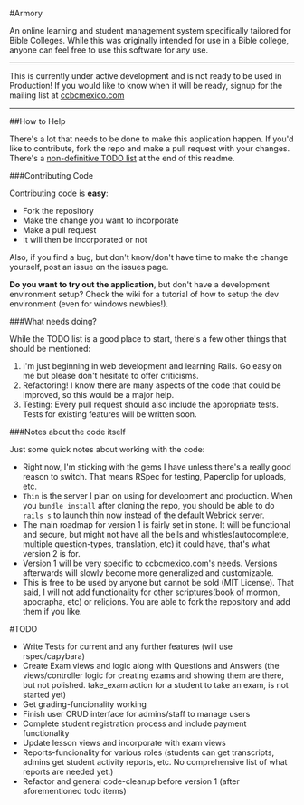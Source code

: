#Armory

An online learning and student management system specifically tailored for Bible Colleges.
While this was originally intended for use in a Bible college, anyone can feel free to use this software for any use. 

***********************
This is currently under active development and is not ready to be used in Production! If you would like to know when it will be ready, signup for the mailing list at [ccbcmexico.com](http://www.ccbcmexico.com/content/index.php?option=com_content&view=article&id=37&Itemid=32&lang=en)
***********************

##How to Help

There's a lot that needs to be done to make this application happen. If you'd like to contribute, fork the repo and make a pull request with your changes. There's a [non-definitive TODO list](armory#todo) at the end of this readme.

###Contributing Code

Contributing code is **easy**:

* Fork the repository
* Make the change you want to incorporate
* Make a pull request
* It will then be incorporated or not

Also, if you find a bug, but don't know/don't have time to make the change yourself, post an issue on the issues page.

**Do you want to try out the application**, but don't have a development environment setup? Check the wiki for a tutorial of how to setup the dev environment (even for windows newbies!).

###What needs doing?

While the TODO list is a good place to start, there's a few other things that should be mentioned:

1.  I'm just beginning in web development and learning Rails. Go easy on me but please don't hesitate to offer criticisms.
2.  Refactoring! I know there are many aspects of the code that could be improved, so this would be a major help.
3.  Testing: Every pull request should also include the appropriate tests. Tests for existing features will be written soon.

###Notes about the code itself

Just some quick notes about working with the code:

* Right now, I'm sticking with the gems I have unless there's a really good reason to switch. That means RSpec for testing, Paperclip for uploads, etc.
* `Thin` is the server I plan on using for development and production. When you `bundle install` after cloning the repo, you should be able to do `rails s` to launch thin now instead of the default Webrick server.
* The main roadmap for version 1 is fairly set in stone. It will be functional and secure, but might not have all the bells and whistles(autocomplete, multiple question-types, translation, etc) it could have, that's what version 2 is for.
* Version 1 will be very specific to ccbcmexico.com's needs. Versions afterwards will slowly become more generalized and customizable.
* This is free to be used by anyone but cannot be sold (MIT License). That said, I will not add functionality for other scriptures(book of mormon, apocrapha, etc) or religions. You are able to fork the repository and add them if you like.

#TODO

* Write Tests for current and any further features (will use rspec/capybara)
* Create Exam views and logic along with Questions and Answers (the views/controller logic for creating exams and showing them are there, but not polished. take_exam action for a student to take an exam, is not started yet)
* Get grading-funcionality working
* Finish user CRUD interface for admins/staff to manage users
* Complete student registration process and include payment functionality
* Update lesson views and incorporate with exam views
* Reports-funcionality for various roles (students can get transcripts, admins get student activity reports, etc. No comprehensive list of what reports are needed yet.)
* Refactor and general code-cleanup before version 1 (after aforementioned todo items)
